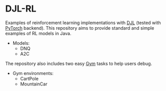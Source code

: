 DJL-RL
======
Examples of reinforcement learning implementations with [DJL](https://djl.ai/) (tested with [PyTorch](https://pytorch.org/) backend). This repository aims to provide standard and simple examples of RL models in Java. 

 - Models:
   - DNQ
   - A2C
   
The repository also includes two easy [Gym](https://gym.openai.com/) tasks to help users debug. 

 - Gym environments:
   - CartPole
   - MountainCar

